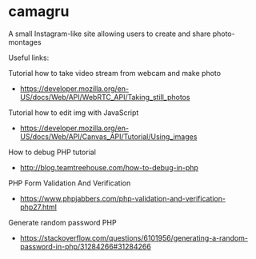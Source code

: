 # camagru
A small Instagram-like site allowing users to create and share photo-montages


Useful links:

Tutorial how to take video stream from webcam and make photo
- https://developer.mozilla.org/en-US/docs/Web/API/WebRTC_API/Taking_still_photos

Tutorial how to edit img with JavaScript
- https://developer.mozilla.org/en-US/docs/Web/API/Canvas_API/Tutorial/Using_images

How to debug PHP tutorial
- http://blog.teamtreehouse.com/how-to-debug-in-php

PHP Form Validation And Verification
- https://www.phpjabbers.com/php-validation-and-verification-php27.html

Generate random password PHP
- https://stackoverflow.com/questions/6101956/generating-a-random-password-in-php/31284266#31284266